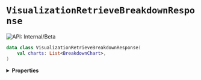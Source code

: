 # `VisualizationRetrieveBreakdownResponse`


![API: Internal/Beta](https://img.shields.io/static/v1?label=API&message=Internal/Beta&color=red&style=flat-square)



```kotlin
data class VisualizationRetrieveBreakdownResponse(
    val charts: List<BreakdownChart>,
)
```

<details>
<summary>
<b>Properties</b>
</summary>

<details>
<summary>
<code>charts</code>: <code><code><a href='https://kotlinlang.org/api/latest/jvm/stdlib/kotlin.collections/-list/'>List</a>&lt;<a href='#breakdownchart'>BreakdownChart</a>&gt;</code></code>
</summary>





</details>



</details>

